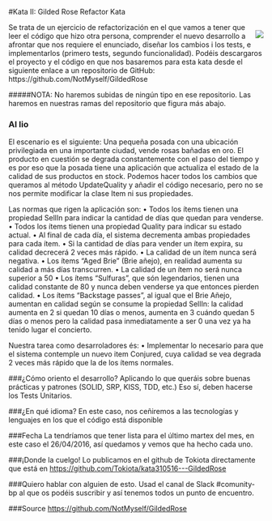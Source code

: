#Kata II: Gilded Rose Refactor Kata
<p style="text-align:center; float: right;" align="center">
  <img align="center" src="http://s7.postimg.org/w1aay2wez/the_gilded_rose_banner.jpg" style="text-align:center; float: right;"/>
</p>
Se trata de un ejercicio de refactorización en el que vamos a tener que leer el código que hizo otra persona, comprender el nuevo desarrollo a afrontar que nos requiere el enunciado, diseñar los cambios i los tests, e implementarlos (primero tests, segundo funcionalidad).
Podéis descargaros el proyecto y el código en que nos basaremos para esta kata desde el siguiente enlace a un repositorio de GitHub: https://github.com/NotMyself/GildedRose 

#####NOTA: No haremos subidas de ningún tipo en ese repositorio. Las haremos en nuestras ramas del repositorio que figura más abajo.

### Al lio
El escenario es el  siguiente:
Una pequeña posada con una ubicación privilegiada en una importante ciudad, vende rosas bañadas en oro. El producto en cuestión se degrada constantemente con el paso del tiempo y es por eso que la posada tiene una aplicación que actualiza el estado de la calidad de sus productos en stock.
Podemos hacer todos los cambios que queramos al método UpdateQuality y añadir el código necesario, pero no se nos permite modificar la clase Item ni sus propiedades.

Las normas que rigen la aplicación son:
•	Todos los ítems tienen una propiedad SellIn para indicar la cantidad de días que quedan para venderse.
•	Todos los ítems tienen una propiedad Quality para indicar su estado actual.
•	Al final de cada día, el sistema decrementa ambas propiedades para cada ítem.
•	Si la cantidad de días para vender un ítem expira, su calidad decrecerá 2 veces más rápido.
•	La calidad de un ítem nunca será negativa.
•	Los ítems “Aged Brie” (Brie añejo), en realidad aumenta su calidad a más días transcurren.
•	La calidad de un ítem no será nunca superior a 50
•	Los ítems “Sulfuras”, que són legendarios, tienen una calidad constante de 80 y nunca deben venderse ya que entonces pierden calidad.
•	Los ítems “Backstage passes”, al igual que el Brie Añejo, aumentan en calidad según se consume la propiedad SellIn: la calidad aumenta en 2 si quedan 10 días o menos, aumenta en 3 cuándo quedan 5 días o menos pero la calidad pasa inmediatamente a ser 0 una vez ya ha tenido lugar el concierto. 

Nuestra tarea como desarroladores és:
•	Implementar lo necesario para que el sistema contemple un nuevo item Conjured, cuya calidad se vea degrada 2 veces más rápido que la de los ítems normales.


###¿Cómo oriento el desarrollo?
Aplicando lo que queráis sobre buenas prácticas y patrones (SOLID, SRP, KISS, TDD, etc.)
Eso sí, deben hacerse los Tests Unitarios. 

###¿En qué idioma?
En este caso, nos ceñiremos a las tecnologías y lenguajes en los que el código está disponible

###Fecha
La tendríamos que tener lista para el último martex del mes, en este caso el 26/04/2016, así quedamos y vemos que ha hecho cada uno.

###¡Donde la cuelgo!
Lo publicamos en el github de Tokiota directamente que está en https://github.com/Tokiota/kata310516---GildedRose

###Quiero hablar con alguien de esto.
Usad el canal de Slack #comunity-bp al que os podéis suscribir y así tenemos todos un punto de encuentro.

###Source
https://github.com/NotMyself/GildedRose 


